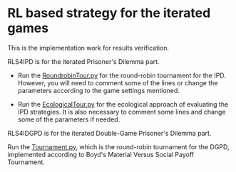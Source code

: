 # RL based strategy for the iterated games

This is the implementation work for results verification.

RLS4IPD is for the iterated Prisoner's Dilemma part.

* Run the [RoundrobinTour.py](https://github.com/ExperimentVerification/RLStrategy/blob/master/RLS4IPD/RoundrobinTour.py) for the round-robin tournament for the IPD. However, you will need to comment some of the lines or change the parameters according to the game settings mentioned.

* Run the [EcologicalTour.py](https://github.com/ExperimentVerification/RLStrategy/blob/master/RLS4IPD/EcologicalTour.py) for the ecological approach of evaluating the IPD strategies. It is also necessary to comment some lines and change some of the parameters if needed. 

RLS4IDGPD is for the iterated Double-Game Prisoner's Dilemma part.

Run the [Tournament.py](https://github.com/ExperimentVerification/RLStrategy/blob/master/RLS4IDGPD/Tournament.py), which is the round-robin tournament for the DGPD, implemented according to Boyd's Material Versus Social Payoff Tournament. 
